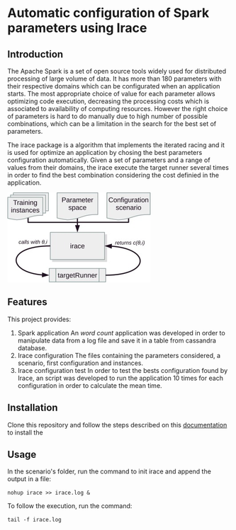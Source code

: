 # Automatic configuration of Spark parameters using Irace

## Introduction

The Apache Spark is a set of open source tools widely used for distributed processing of large volume of data. It has more than 180 parameters with their respective domains which can be configurated when an application starts. The most appropriate choice of value for each parameter allows optimizing code execution, decreasing the processing costs which is associated to availability of computing resources. However the right choice of parameters is hard to do manually due to high number of possible combinations, which can be a limitation in the search for the best set of parameters.

The irace package is a algorithm that implements the iterated racing and it is used for optimize an application by chosing the best parameters configuration automatically. Given a set of parameters and a range of values from their domains, the irace execute the target runner several times in order to find the best combination considering the cost definied in the application. 

![Irace](images/irace-flow.jpg)


## Features

This project provides:

1. Spark application 
   An _word count_ application was developed in order to manipulate data from a log file and save it in a table from cassandra database.
2. Irace configuration
   The files containing the parameters considered, a scenario, first configuration and instances.
3. Irace configuration test
   In order to test the bests configuration found by Irace, an script was developed to run the application 10 times for each configuration in order to calculate the mean time.

## Installation

Clone this repository and follow the steps described on this [documentation](https://docs.google.com/document/d/1qMOu4mEjNGpoYA9r1__tG0eXXf3YvdT1iMvZw3rufyg/edit) to install the 

## Usage

In the scenario's folder, run the command to init irace and append the output in a file:

```
nohup irace >> irace.log &

```

To follow the execution, run the command:

```
tail -f irace.log
```